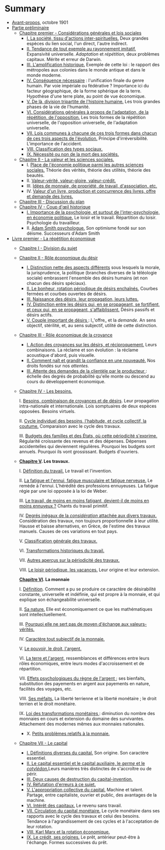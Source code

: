 # Summary

* [Avant-propos](avant_propos/README.md), octobre 1901
* [Partie préliminaire](partie_preliminaire/README.md)
  * [Chapitre premier - Considérations générales et lois sociales](partie_preliminaire/chapitre1/README.md)
    * [I. La société, tissu d'actions inter-spirituelles.](partie_preliminaire/chapitre1/section1.md) Deux grandes espèces du lien social, l'un direct, l'autre indirect.
    * [II. Tendance de tout exemple au rayonnement imitatif.](partie_preliminaire/chapitre1/section2.md) Expansivité universelle. _Adaptation_ et _répétition,_ deux problèmes capitaux. Mérite et erreur de Darwin.
    * [III. L'amplification historique.](partie_preliminaire/chapitre1/section3.md) Exemple de cette loi : le rapport des métropoles aux colonies dans le monde antique et dans le monde moderne.
    * [IV. Conséquence nécessaire](partie_preliminaire/chapitre1/section4.md) : l'unification finale du genre humain. Par voie impériale ou fédérative ? Importance ici du facteur géographique, de la forme sphérique de la terre. Hypothèse d'une terre plate, au point de vue économique.
    * [V. De là, division tripartite de l'histoire humaine.](partie_preliminaire/chapitre1/section5.md) Les trois grandes phases de la vie de l'humanité.
    * [VI. Considérations générales à propos de l'adaptation, de la répétition, de l'opposition.](partie_preliminaire/chapitre1/section6.md) Les trois formes de la répétition universelle, de l'opposition universelle, de l'adaptation universelle.
    * [VII. Lois communes à chacune de ces trois formes dans chacun de ces trois aspects de l'évolution.](partie_preliminaire/chapitre1/section7.md) Principe d'irréversibilité. L'importance de l'accident.
    * [VIII. Classification des types sociaux.](partie_preliminaire/chapitre1/section8.md)
    * [IX. Nécessité ou non de la mort des sociétés.](partie_preliminaire/chapitre1/section9.md)
  * [Chapitre II - La valeur et les sciences sociales.](partie_preliminaire/chapitre2/README.md)
    * I. [Place de l'économie politique parmi les autres sciences sociales.](partie_preliminaire/chapitre2/section1.md) Théorie des vérités, théorie des utilités, théorie des beautés.
    * II. [Valeur-vérité, valeur-gloire, valeur-crédit.](partie_preliminaire/chapitre2/section2.md)
    * III. [Idées de monnaie, de propriété, de travail, d'association, etc.](partie_preliminaire/chapitre2/section3.md)
    * IV. [Valeur d'un livre, production et concurrence des livres, offre et demande des livres.](partie_preliminaire/chapitre2/section4.md)
  * [Chapitre III - Discussion du plan](partie_preliminaire/chapitre3/README.md)
  * [Chapitre IV - Coup d'œil historique](partie_preliminaire/chapitre4/README.md)
    * [I. Importance de la psychologie, et surtout de l'inter-psychologie, en économie politique.](partie_preliminaire/chapitre4/section1.md) Le loisir et le travail. Répartition du loisir. Psychologie du travailleur.
    * II. [Adam Smith psychologue.](partie_preliminaire/chapitre4/section2.md) Son optimisme fondé sur son déisme. Successeurs d'Adam Smith
* [Livre premier - La répétition économique](livre1/README.md)
  * [Chapitre I - Division du sujet](livre1/chapitre1/README.md)
  * [Chapitre II - Rôle économique du désir](livre1/chapitre2/README.md)
    * [I. Distinction nette des aspects différents](livre1/chapitre2/section1.md) sous lesquels la morale, la jurisprudence, la politique (branches diverses de la téléologie sociale) embrassent l'ensemble des désirs humains (et non chacun des désirs spéciaux).
    * [II. Le bonheur, rotation périodique de désirs enchaînés.](livre1/chapitre2/section2.md) Courbes fermées et courbes ouvertes de désirs.
    * [III. Naissance des désirs, leur propagation, leurs luttes.](livre1/chapitre2/section3.md)
    * [IV. Distinction entre les désirs qui, en se propageant, se fortifient, et ceux qui, en se propageant, s'affaiblissent.](livre1/chapitre2/section4.md) Désirs passifs et désirs actifs.
    * [V. Couple important de désirs ](livre1/chapitre2/section5.md): l_'offre_ et la _demande._ An sens objectif, stérilité, et, au sens subjectif, utilité de cette distinction.
  * [Chapitre III - Rôle économique de la croyance](livre1/chapitre3/README.md)
    * [I. Action des croyances sur les désirs, et réciproquement.](livre1/chapitre3/section1.md) Leurs combinaisons. La réclame et son évolution : la réclame acoustique d'abord, puis visuelle.
    * [II. Comment naît et grandit la confiance en une nouveauté.](livre1/chapitre3/section2.md) Nos droits fondés sur nos _attentes._
    * [III. Attente des demandes de la clientèle par le producteur ](livre1/chapitre3/section3.md): échelle des degrés de probabilité qu'elle monte ou descend au cours du développement économique.
  * [Chapitre IV - Les besoins.](livre1/chapitre4/README.md)

    I. [Besoins, combinaison de croyances et de désirs](#489878020016476-psycho_eco_t1_pt_I_chap_IV_I). Leur propagation intra-nationale et internationale. Lois somptuaires de deux espèces opposées. Besoins virtuels.

    II. [Cycle individuel des besoins, l'habitude, et cycle collectif, la coutume.](#489878020016476-psycho_eco_t1_pt_I_chap_IV_II) Comparaison avec le cycle des travaux.

    III. [Budgets des familles et des États, où cette périodicité s'exprime.](#489878020016476-psycho_eco_t1_pt_I_chap_IV_III) Régularité croissante des revenus et des dépenses. Dépenses accidentelles qui deviennent régulières. Pourquoi les budgets sont annuels. Pourquoi ils vont grossissant. Budgets d'ouvriers.

  * [**Chapitre V**](#489878020016476-psycho_eco_t1_pt_I_chap_V)**. Les travaux.**

    I. [Définition du travail.](#489878020016476-psycho_eco_t1_pt_I_chap_V_I) Le travail et l'invention.

    II. [La fatigue et l'ennui, fatigue musculaire et fatigue nerveuse.](#489878020016476-psycho_eco_t1_pt_I_chap_V_II) Le remède à l'ennui. L'hérédité des professions ennuyeuses. La fatigue régie par une loi opposée à la loi de Weber.

    III. [Le travail, de moins en moins fatigant, devient-il de moins en moins ennuyeux ?](#489878020016476-psycho_eco_t1_pt_I_chap_V_III) Chants du travail primitif.

    IV. [Degrés inégaux de la _considération_ attachée aux divers travaux.](#489878020016476-psycho_eco_t1_pt_I_chap_V_IV) Considération des travaux, non toujours proportionnelle à leur utilité. Hausse et baisse alternatives, en Grèce, de l'estime des travaux manuels. Causes de ces variations en tout pays.

    V. [Classification générale des travaux.](#489878020016476-psycho_eco_t1_pt_I_chap_V_V)

    VI. [Transformations historiques du travail.](#489878020016476-psycho_eco_t1_pt_I_chap_V_VI)

    VII. [Autres aperçus sur la périodicité des travaux.](#489878020016476-psycho_eco_t1_pt_I_chap_V_VII)

    VIII. [Le loisir périodique, les vacances.](#489878020016476-psycho_eco_t1_pt_I_chap_V_VIII) Leur origine et leur extension.

    [**Chapitre VI**](#489878020016476-psycho_eco_t1_pt_I_chap_VI)**. La monnaie**

    I. [Définition](#489878020016476-psycho_eco_t1_pt_I_chap_VI_I). Comment a pu se produire ce caractère de désirabilité constante, universelle et indéfinie, qui est propre à la monnaie, et qui explique son échangeabilité universelle.

    II. [Sa nature.](#489878020016476-psycho_eco_t1_pt_I_chap_VI_II) Elle est économiquement ce que les mathématiques sont intellectuellement.

    III. [Pourquoi elle ne sert pas de moyen d'échange aux valeurs-vérités.](#489878020016476-psycho_eco_t1_pt_I_chap_VI_III)

    IV. [Caractère tout subjectif de la monnaie.](#489878020016476-psycho_eco_t1_pt_I_chap_VI_IV)

    V. [Le pouvoir, le droit, l'argent.](#489878020016476-psycho_eco_t1_pt_I_chap_VI_V)

    VI. [La terre et l'argent](#489878020016476-psycho_eco_t1_pt_I_chap_VI_VI), ressemblances et différences entre leurs rôles économiques, entre leurs modes d'accroissement et de répartition.

    VII. [Effets psychologiques du règne de l'argent ](#489878020016476-psycho_eco_t1_pt_I_chap_VI_VII); ses bienfaits, substitution des payements en argent aux payements en nature, facilités des voyages, etc.

    VIII. [Ses méfaits.](#489878020016476-psycho_eco_t1_pt_I_chap_VI_VIII) La liberté terrienne et la liberté monétaire ; le droit terrien et le droit monétaire.

    IX. [Loi des transformations monétaires ](#489878020016476-psycho_eco_t1_pt_I_chap_VI_IX): diminution du nombre des monnaies en cours et extension du domaine des survivantes. Attachement des modernes mêmes aux monnaies nationales.
    * X. [Petits problèmes relatifs à la monnaie.](#489878020016476-psycho_eco_t1_pt_I_chap_VI_X)
  * [Chapitre VII - Le capital](livre1/chapitre7/README.md)
    * [I. Définitions diverses du capital.](#489878020016476-psycho_eco_t1_pt_I_chap_VII_I) Son origine. Son caractère essentiel.
    * [II. Le capital essentiel et le capital auxiliaire, le _germe_ et le _cotylédon._](#489878020016476-psycho_eco_t1_pt_I_chap_VII_II)Leurs manières très distinctes de s'accroître ou de périr.
    * [III. Deux causes de destruction du capital-invention.](#489878020016476-psycho_eco_t1_pt_I_chap_VII_III)
    * [IV. Réfutation d'erreurs à ce sujet.](#489878020016476-psycho_eco_t1_pt_I_chap_VII_IV)
    * [V. L'appropriation collective du capital.](#489878020016476-psycho_eco_t1_pt_I_chap_VII_V) Machine et talent. Partage, entre capitaliste, ouvrier et public, des avantages de la machine.
    * [VI. Intérêt des capitaux.](#489878020016476-psycho_eco_t1_pt_I_chap_VII_VI) Le revenu sans travail.
    * [VII. Circulation du capital monétaire.](#489878020016476-psycho_eco_t1_pt_I_chap_VII_VII) Le cycle monétaire dans ses rapports avec le cycle des travaux et celui des besoins. Tendance à l'agrandissement de ces cycles et à l'acceptation de leur rotation.
    * [VIII. Karl Marx et la rotation économique.](#489878020016476-psycho_eco_t1_pt_I_chap_VII_VIII)
    * [IX. Le crédit, ses origines.](#489878020016476-psycho_eco_t1_pt_I_chap_VII_IX) Le prêt, antérieur peut-être à l'échange. Formes successives du prêt.
